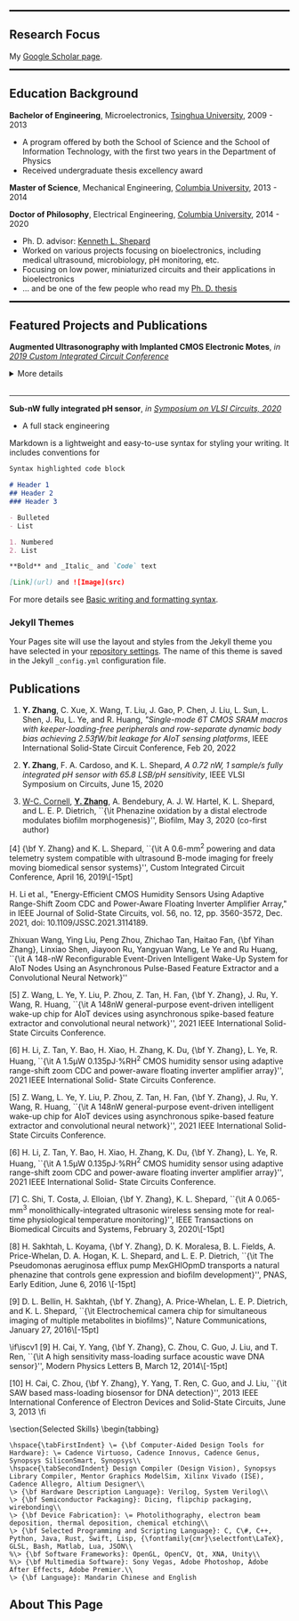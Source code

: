 <hr style="height:3px">

## Research Focus


My [Google Scholar page](https://scholar.google.com/citations?user=WfKytL8AAAAJ&hl=en).

<hr style="height:3px">

## Education Background

**Bachelor of Engineering**, Microelectronics, [Tsinghua University](https://www.tsinghua.edu.cn), 2009 - 2013
- A program offered by both the School of Science and the School of Information Technology, with the first two years in the Department of Physics
- Received undergraduate thesis excellency award

**Master of Science**, Mechanical Engineering, [Columbia University](https://www.columbia.edu), 2013 - 2014

**Doctor of Philosophy**, Electrical Engineering, [Columbia University](https://www.columbia.edu), 2014 - 2020
- Ph. D. advisor: [Kenneth L. Shepard](https://bioee.ee.columbia.edu/people/ken-shepard)
- Worked on various projects focusing on bioelectronics, including medical ultrasound, microbiology, pH monitoring, etc.
- Focusing on low power, miniaturized circuits and their applications in bioelectronics
- ... and be one of the few people who read my [Ph. D. thesis](https://academiccommons.columbia.edu/doi/10.7916/d8-dbt7-zc49/download)

<hr style="height:3px">

## Featured Projects and Publications

**Augmented Ultrasonography with Implanted CMOS Electronic Motes**,
_in [2019 Custom Integrated Circuit Conference](https://ieeexplore.ieee.org/abstract/document/8780205)_

<details markdown="1">
<summary>More details</summary>
... to come
</details>

<br>

---

**Sub-nW fully integrated pH sensor**, _in [Symposium on VLSI Circuits, 2020](https://ieeexplore.ieee.org/abstract/document/9163023)_

- A full stack engineering 

Markdown is a lightweight and easy-to-use syntax for styling your writing. It includes conventions for

```markdown
Syntax highlighted code block

# Header 1
## Header 2
### Header 3

- Bulleted
- List

1. Numbered
2. List

**Bold** and _Italic_ and `Code` text

[Link](url) and ![Image](src)
```

For more details see [Basic writing and formatting syntax](https://docs.github.com/en/github/writing-on-github/getting-started-with-writing-and-formatting-on-github/basic-writing-and-formatting-syntax).

### Jekyll Themes

Your Pages site will use the layout and styles from the Jekyll theme you have selected in your [repository settings](https://github.com/Shironofenny/PublicPage/settings/pages). The name of this theme is saved in the Jekyll `_config.yml` configuration file.

## Publications

1. **Y. Zhang**, C. Xue, X. Wang, T. Liu, J. Gao, P. Chen, J. Liu, L. Sun, L. Shen, J. Ru, L. Ye, and R. Huang, _"Single-mode 6T CMOS SRAM macros with keeper-loading-free peripherals and row-separate dynamic body bias achieving 2.53fW/bit leakage for AIoT sensing platforms_, IEEE International Solid-State Circuit Conference, Feb 20, 2022

1. **Y. Zhang**, F. A. Cardoso, and K. L. Shepard, _A 0.72 nW, 1 sample/s fully integrated pH sensor with 65.8 LSB/pH sensitivity_, IEEE VLSI Symposium on Circuits, June 15, 2020

1. <u>W-C. Cornell</u>, <u>**Y. Zhang**</u>, A. Bendebury, A. J. W. Hartel, K. L. Shepard, and L. E. P. Dietrich, ``{\it Phenazine oxidation by a distal electrode modulates biofilm morphogenesis}'', Biofilm, May 3, 2020 (co-first author)

[4] {\bf Y. Zhang} and K. L. Shepard, ``{\it A 0.6-mm$^2$ powering and data telemetry system compatible with ultrasound B-mode imaging for freely moving biomedical sensor systems}'', Custom Integrated Circuit Conference, April 16, 2019\\[-15pt]

H. Li et al., "Energy-Efficient CMOS Humidity Sensors Using Adaptive Range-Shift Zoom CDC and Power-Aware Floating Inverter Amplifier Array," in IEEE Journal of Solid-State Circuits, vol. 56, no. 12, pp. 3560-3572, Dec. 2021, doi: 10.1109/JSSC.2021.3114189.

Zhixuan Wang, Ying Liu, Peng Zhou, Zhichao Tan, Haitao Fan, {\bf Yihan Zhang}, Linxiao Shen, Jiayoon Ru, Yangyuan Wang, Le Ye and Ru Huang, ``{\it A 148-nW Reconfigurable Event-Driven Intelligent Wake-Up System for AIoT Nodes Using an Asynchronous Pulse-Based Feature Extractor and a Convolutional Neural Network}''

[5] Z. Wang, L. Ye, Y. Liu, P. Zhou, Z. Tan, H. Fan, {\bf Y. Zhang}, J. Ru, Y. Wang, R. Huang, ``{\it A 148nW general-purpose event-driven intelligent wake-up chip for AIoT devices using asynchronous spike-based feature extractor and convolutional neural network}'', 2021 IEEE International Solid-State Circuits Conference.

[6] H. Li, Z. Tan, Y. Bao, H. Xiao, H. Zhang, K. Du, {\bf Y. Zhang}, L. Ye, R. Huang, ``{\it A 1.5μW 0.135pJ$\cdot$\%RH$^2$ CMOS humidity sensor using adaptive range-shift zoom CDC and power-aware floating inverter amplifier array}'', 2021 IEEE International Solid- State Circuits Conference.

[5] Z. Wang, L. Ye, Y. Liu, P. Zhou, Z. Tan, H. Fan, {\bf Y. Zhang}, J. Ru, Y. Wang, R. Huang, ``{\it A 148nW general-purpose event-driven intelligent wake-up chip for AIoT devices using asynchronous spike-based feature extractor and convolutional neural network}'', 2021 IEEE International Solid-State Circuits Conference.

[6] H. Li, Z. Tan, Y. Bao, H. Xiao, H. Zhang, K. Du, {\bf Y. Zhang}, L. Ye, R. Huang, ``{\it A 1.5μW 0.135pJ$\cdot$\%RH$^2$ CMOS humidity sensor using adaptive range-shift zoom CDC and power-aware floating inverter amplifier array}'', 2021 IEEE International Solid- State Circuits Conference.

[7] C. Shi, T. Costa, J. Elloian, {\bf Y. Zhang}, K. L. Shepard, ``{\it A 0.065-mm$^3$ monolithically-integrated ultrasonic wireless sensing mote for real-time physiological temperature monitoring}'', IEEE Transactions on Biomedical Circuits and Systems, February 3, 2020\\[-15pt]

[8] H. Sakhtah, L. Koyama, {\bf Y. Zhang}, D. K. Moralesa, B. L. Fields, A. Price-Whelan, D. A. Hogan, K. L. Shepard, and L. E. P. Dietrich, ``{\it The Pseudomonas aeruginosa efflux pump MexGHIOpmD transports a natural phenazine that controls gene expression and biofilm development}'', PNAS, Early Edition, June 6, 2016 \\[-15pt]

[9] D. L. Bellin, H. Sakhtah, {\bf Y. Zhang}, A. Price-Whelan, L. E. P. Dietrich, and K. L. Shepard, ``{\it Electrochemical camera chip for simultaneous imaging of multiple metabolites in biofilms}'', Nature Communications, January 27, 2016\\[-15pt]

\if\iscv1
[9] H. Cai, Y. Yang, {\bf Y. Zhang}, C. Zhou, C. Guo, J. Liu, and T. Ren, ``{\it A high sensitivity mass-loading surface acoustic wave DNA sensor}'', Modern Physics Letters B, March 12, 2014\\[-15pt]

[10] H. Cai, C. Zhou, {\bf Y. Zhang}, Y. Yang, T. Ren, C. Guo, and J. Liu, ``{\it SAW based mass-loading biosensor for DNA detection}'', 2013 IEEE International Conference of Electron Devices and Solid-State Circuits, June 3, 2013
\fi


\section{Selected Skills}
\begin{tabbing}

    \hspace{\tabFirstIndent} \= {\bf Computer-Aided Design Tools for Hardware}: \= Cadence Virtuoso, Cadence Innovus, Cadence Genus, Synopsys SiliconSmart, Synopsys\\
    \hspace{\tabSecondIndent} Design Compiler (Design Vision), Synopsys Library Compiler, Mentor Graphics ModelSim, Xilinx Vivado (ISE), Cadence Allegro, Altium Designer\\
    \> {\bf Hardware Description Language}: Verilog, System Verilog\\
    \> {\bf Semiconductor Packaging}: Dicing, flipchip packaging, wirebonding\\
    \> {\bf Device Fabrication}: \= Photolithography, electron beam deposition, thermal deposition, chemical etching\\
    \> {\bf Selected Programming and Scripting Language}: C, C\#, C++, Python, Java, Rust, Swift, Lisp, {\fontfamily{cmr}\selectfont\LaTeX}, GLSL, Bash, Matlab, Lua, JSON\\
	%\> {\bf Software Frameworks}: OpenGL, OpenCV, Qt, XNA, Unity\\
	%\> {\bf Multimedia Software}: Sony Vegas, Adobe Photoshop, Adobe After Effects, Adobe Premier.\\
	\> {\bf Language}: Mandarin Chinese and English

## About This Page


